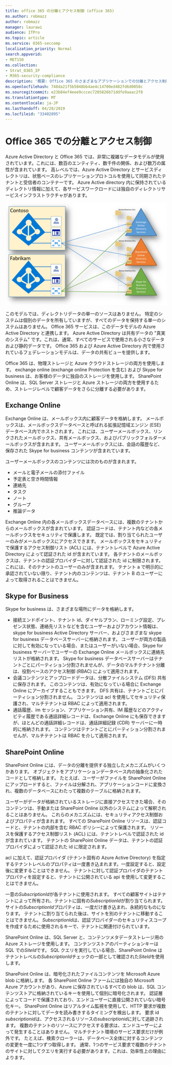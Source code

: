 ```yaml
---
title: office 365 の分離とアクセス制御 (office 365)
ms.author: robmazz
author: robmazz
manager: laurawi
audience: ITPro
ms.topic: article
ms.service: O365-seccomp
localization_priority: Normal
search.appverid:
- MET150
ms.collection:
- Strat_O365_IP
- M365-security-compliance
description: '概要: Office 365 のさまざまなアプリケーションでの分離とアクセス制御について説明します。'
ms.openlocfilehash: 748da21f5b5048bb4ae4c14700ed482fd6d0058c
ms.sourcegitcommit: e23b84ef4eee9cccec7205826b71ddfe9aaac2f8
ms.translationtype: MT
ms.contentlocale: ja-JP
ms.lasthandoff: 04/28/2019
ms.locfileid: "33402895"
---
```

# <a name="isolation-and-access-control-in-office-365"></a>Office 365 での分離とアクセス制御

Azure Active Directory と Office 365 では、非常に複雑なデータモデルが使用されています。これには、数百のエンティティ、数千件の関係、および数万の属性が含まれています。 高レベルでは、Azure Active Directory とサービスディレクトリは、状態ベースのレプリケーションプロトコルを使用して同期されたテナントと受信者のコンテナーです。 Azure Active directory 内に保持されているディレクトリ情報に加えて、各サービスワークロードには独自のディレクトリサービスインフラストラクチャがあります。
 
![Office 365 テナントデータ同期](media/office-365-isolation-tenant-data-sync.png)

このモデルでは、ディレクトリデータの単一のソースはありません。 特定のシステムは個別のデータを所有していますが、すべてのデータを保持する単一のシステムはありません。 Office 365 サービスは、このデータモデルの Azure Active Directory と連携します。 Azure Active Directory は共有データの "真実のシステム" です。これは、通常、すべてのサービスで使用される小さなデータおよび静的データです。 Office 365 および Azure Active Directory 内で使用されているフェデレーションモデルは、データの共有ビューを提供します。

Office 365 は、物理ストレージと Azure クラウドストレージの両方を使用します。 exchange online (exchange online Protection を含む) および Skype for business は、お客様のデータに独自のストレージを使用します。 SharePoint Online は、SQL Server ストレージと Azure ストレージの両方を使用するため、ストレージレベルで顧客データをさらに分離する必要があります。

## <a name="exchange-online"></a>Exchange Online

Exchange Online は、メールボックス内に顧客データを格納します。 メールボックスは、メールボックスデータベースと呼ばれる拡張記憶域エンジン (ESE) データベース内でホストされます。 これには、ユーザーメールボックス、リンクされたメールボックス、共有メールボックス、およびパブリックフォルダーメールボックスが含まれます。 ユーザーメールボックスには、会話の履歴など、保存された Skype for business コンテンツが含まれています。

ユーザーメールボックスのコンテンツには次のものが含まれます。

- メールと電子メールの添付ファイル
- 予定表と空き時間情報
- 連絡先
- タスク
- ノート
- グループ
- 推論データ

Exchange Online 内の各メールボックスデータベースには、複数のテナントからのメールボックスが含まれています。 認証コードは、テナント内などの各メールボックスをセキュリティで保護します。 既定では、割り当てられたユーザーのみがメールボックスにアクセスできます。 メールボックスをセキュリティで保護するアクセス制御リスト (ACL) には、テナントレベルで Azure Active Directory によって認証された id が含まれています。 各テナントのメールボックスは、テナントの認証プロバイダーに対して認証された id に制限されます。これには、そのテナントのユーザーのみが含まれます。 テナント a で明示的に承認されていない限り、テナント内のコンテンツは、テナント B のユーザーによって取得されることはできません。

## <a name="skype-for-business"></a>Skype for Business

Skype for business は、さまざまな場所にデータを格納します。

- 接続エンドポイント、テナント id、ダイヤルプラン、ローミング設定、プレゼンス状態、連絡先リストなどを含むユーザーおよびアカウント情報は、skype for business Active Directory サーバー、およびさまざまな skype for business データベースサーバーに格納されます。 ユーザーが両方の製品に対して有効になっている場合、またはユーザーがいない場合、Skype for business サーバーでユーザーの Exchange Online メールボックスに連絡先リストが格納されます。 Skype for business データベースサーバーはテナントごとにパーティション分割されませんが、データのマルチテナント分離は、役割ベースのアクセス制御 (RBAC) によって適用されます。
- 会議コンテンツとアップロードデータは、分散ファイルシステム (DFS) 共有に保存されます。 このコンテンツは、有効になっている場合に Exchange Online にアーカイブすることもできます。 DFS 共有は、テナントごとにパーティション分割されません。 コンテンツは acl を使用してセキュリティ保護され、マルチテナントは RBAC によって適用されます。
- 通話履歴、im セッション、アプリケーション共有、IM 履歴などのアクティビティ履歴である通話詳細レコードは、Exchange Online にも保存できますが、ほとんどの通話詳細レコードは、通話詳細記録 (CDR) サーバーに一時的に格納されます。 コンテンツはテナントごとにパーティション分割されませんが、マルチテナントは RBAC を介して適用されます。

## <a name="sharepoint-online"></a>SharePoint Online

SharePoint Online には、データの分離を提供する独立したメカニズムがいくつかあります。 オブジェクトをアプリケーションデータベース内の抽象化されたコードとして格納します。 たとえば、ユーザーがファイルを SharePoint Online にアップロードすると、ファイルは分解され、アプリケーションコードに変換され、複数のデータベースにわたって複数のテーブルに格納されます。

ユーザーがデータが格納されているストレージに直接アクセスできた場合、そのコンテンツは、手動または SharePoint Online 以外のシステムによって解釈されることはありません。 これらのメカニズムには、セキュリティアクセス制御およびプロパティが含まれます。 すべての SharePoint Online リソースは、認証コードと、テナントの内部を含む RBAC ポリシーによって保護されます。 リソースを保護するアクセス制御リスト (ACL) には、テナントレベルで認証された id が含まれています。 テナントの SharePoint Online データは、テナントの認証プロバイダによって認証された id に限定されます。

acl に加えて、認証プロバイダ (テナント固有の Azure Active Directory) を指定するテナントレベルのプロパティは一度書き込まれます。一度設定すると、設定後に変更することはできません。 テナントに対して認証プロバイダのテナントプロパティを設定すると、テナントに公開されている api を使用して変更することはできません。

一意の*SubscriptionId*が各テナントに使用されます。 すべての顧客サイトはテナントによって所有され、テナントに固有の*SubscriptionId*が割り当てられます。 サイトの*SubscriptionId*プロパティは、一度だけ書き込まれ、永続的なものになります。 テナントに割り当てられた後は、サイトを別のテナントに移動することはできません。 *SubscriptionId*は、認証プロバイダーのセキュリティスコープを作成するために使用されるキーで、テナントに関連付けられています。

SharePoint Online は、SQL Server と、コンテンツメタデータストレージ用の Azure ストレージを使用します。 コンテンツストアのパーティションキーは SQL での*SiteId*です。 SQL クエリを実行している場合、SharePoint Online はテナントレベルの*SubscriptionId*チェックの一部として確認された*SiteId*を使用します。

SharePoint Online は、暗号化されたファイルコンテンツを Microsoft Azure blob に格納します。 各 SharePoint Online ファームには独自の Microsoft Azure アカウントがあり、Azure に保存されているすべての blob は、SQL コンテンツストアに格納されているキーを使用して個別に暗号化されます。 認証層によってコードで保護されており、エンドユーザーに直接公開されていない暗号化キー。 SharePoint Online はリアルタイム監視を使用して、HTTP 要求が複数のテナントに対してデータを読み書きするタイミングを検出します。 要求 id *subscriptionid*は、アクセスされるリソースの*subscriptionid*に対して追跡されます。 複数のテナントのリソースにアクセスする要求は、エンドユーザーによって発生することはありません。 マルチテナント環境のサービス要求だけが例外です。 たとえば、検索クローラーは、データベース全体に対するコンテンツの変更を一度に1つずつ取得します。 通常、1つのサービス要求で複数のテナントのサイトに対してクエリを実行する必要があります。これは、効率性上の理由によります。
